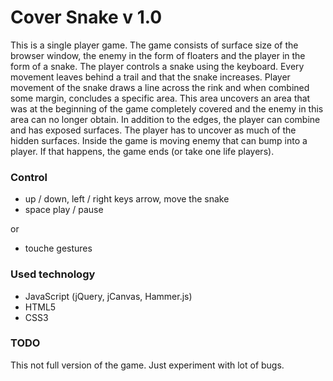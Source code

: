 # Cover Snake v 1.0

This is a single player game. The game consists of surface size
of the browser window, the enemy in the form of floaters and the player in the form of a snake. The player controls a snake using the keyboard. Every movement leaves behind a trail and that the snake increases. Player movement of the snake draws a line across the rink and when combined some margin, concludes a specific area. This area uncovers an area that was at the beginning of the game completely covered and the enemy in this area can no longer obtain. In addition to the edges, the player can combine and has exposed surfaces. The player has to uncover as much of the hidden surfaces. Inside the game is moving enemy that can bump into a player. If that happens, the game ends (or take one life players).

### Control
- up / down, left / right keys arrow, move the snake
- space play / pause

or 
- touche gestures

### Used technology

- JavaScript (jQuery, jCanvas, Hammer.js)
- HTML5
- CSS3

### TODO
This not full version of the game. Just experiment with lot of bugs. 